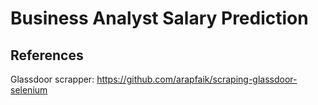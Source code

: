# Business Analyst Salary Prediction

## References
Glassdoor scrapper: https://github.com/arapfaik/scraping-glassdoor-selenium

